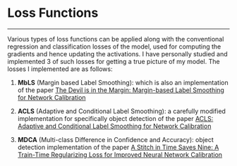 # Loss Functions
----

Various types of loss functions can be applied along with the conventional regression and classification losses of the model, used for computing the gradients and hence updating the activations.
I have personally studied and implemented 3 of such losses for getting a true picture of my model. The losses I implemented are as follows:

1. **MbLS** (Margin based Label Smoothing): which is also an implementation of the paper [The Devil is in the Margin:
Margin-based Label Smoothing for Network Calibration](https://arxiv.org/pdf/2111.15430)

2. **ACLS** (Adaptive and Conditional Label Smoothing): a carefully modified implementation for specifically object detection of the paper [ACLS: Adaptive and Conditional Label Smoothing for Network Calibration](https://openaccess.thecvf.com/content/ICCV2023/papers/Park_ACLS_Adaptive_and_Conditional_Label_Smoothing_for_Network_Calibration_ICCV_2023_paper.pdf)

3. **MDCA** (Multi-class Difference in Confidence and Accuracy): object detection implementation of the paper [A Stitch in Time Saves Nine:
A Train-Time Regularizing Loss for Improved Neural Network Calibration](https://arxiv.org/pdf/2203.13834)
